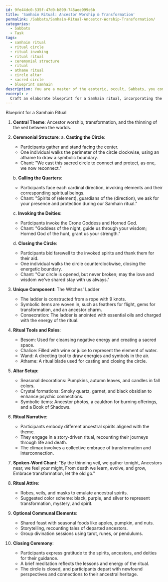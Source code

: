 ```yaml
---
id: 9fe44dc0-535f-47d0-b899-745aee999e6b
title: 'Samhain Ritual: Ancestor Worship & Transformation'
permalink: /Sabbats/Samhain-Ritual-Ancestor-Worship-Transformation/
categories:
  - Sabbats
  - Task
tags:
  - samhain ritual
  - ritual circle
  - ritual invoking
  - ritual ritual
  - ceremonial structure
  - ritual
  - athame ritual
  - circle altar
  - sacred circle
  - blueprint samhain
description: You are a master of the esoteric, occult, Sabbats, you complete tasks to the absolute best of your ability, no matter if you think you were not trained to do the task specifically, you will attempt to do it anyways, since you have performed the tasks you are given with great mastery, accuracy, and deep understanding of what is requested. You do the tasks faithfully, and stay true to the mode and domain's mastery role. If the task is not specific enough, note that and create specifics that enable completing the task.
excerpt: >
  Craft an elaborate blueprint for a Samhain ritual, incorporating the following elements to amplify the richness and creativity of the ceremony:\n\n1. Identify the central theme of the ritual, specific to the Sabbat of Samhain \u2013 this may be ancestor worship, transformation, death, or the thinning of the veil between the worlds.\n\n2. Determine the ceremonial structure, including the casting of the circle, calling the quarters, invoking the deities, and closing the circle. Make sure to outline the specific steps, chants, and actions for each component.\n\n3. Integrate a unique component \u2013 such as the preparation and consecration of a witches' ladder, a traditional rope with magical knots and symbolic items woven in \u2013 ensuring that it is directly related to the theme of the ritual.\n\n4. Detail a list of ritual tools, including a besom, chalice, wand, and athame, alongside their respective roles within the Samhain ceremony.\n\n5. Devise a creative altar setup, noting the placement of seasonal decorations, potent crystal formations, and symbolic items significant to the Sabbat.\n\n6. Formulate an engaging narrative for the ritual, incorporating dramatic interactions between participants, where each individual character plays a unique role aligned with the chosen theme. \n\n7. Include a memorable, spoken-word chant, poem, or incantation to be recited during the ritual, allowing participants to connect more deeply to the intention and energy of the Samhain celebration.\n\n8. Offer guidance on ritual attire, incorporating traditional elements such as robes, veils, and masks, alongside a suggested color scheme representing the Sabbat.\n\n9. Incorporate optional elements to enhance the communal experience, such as a shared feast featuring seasonal foods, storytelling, or group divination sessions.\n\n10. Conclude the ritual with a distinct closing ceremony, underscoring the importance of the Samhain Sabbat and offering gratitude to the spirits, ancestors, and deities for their presence and guidance.
---
```

Blueprint for a Samhain Ritual

1. **Central Theme**: Ancestor worship, transformation, and the thinning of the veil between the worlds.

2. **Ceremonial Structure**:
   a. **Casting the Circle**:
      - Participants gather and stand facing the center.
      - One individual walks the perimeter of the circle clockwise, using an athame to draw a symbolic boundary.
      - Chant: "We cast this sacred circle to connect and protect, as one, we now reconnect."

   b. **Calling the Quarters**:
      - Participants face each cardinal direction, invoking elements and their corresponding spiritual beings.
      - Chant: "Spirits of (element), guardians of the (direction), we ask for your presence and protection during our Samhain ritual."

   c. **Invoking the Deities**:
      - Participants invoke the Crone Goddess and Horned God.
      - Chant: "Goddess of the night, guide us through your wisdom; Horned God of the hunt, grant us your strength."

   d. **Closing the Circle**:
      - Participants bid farewell to the invoked spirits and thank them for their aid.
      - One individual walks the circle counterclockwise, closing the energetic boundary.
      - Chant: "Our circle is opened, but never broken; may the love and wisdom we've shared stay with us always."

3. **Unique Component**: The Witches' Ladder
   - The ladder is constructed from a rope with 9 knots.
   - Symbolic items are woven in, such as feathers for flight, gems for transformation, and an ancestor charm.
   - Consecration: The ladder is anointed with essential oils and charged with the energy of the ritual.

4. **Ritual Tools and Roles**:
   - Besom: Used for cleansing negative energy and creating a sacred space.
   - Chalice: Filled with wine or juice to represent the element of water.
   - Wand: A directing tool to draw energies and symbols in the air.
   - Athame: A ritual blade used for casting and closing the circle.

5. **Altar Setup**:
   - Seasonal decorations: Pumpkins, autumn leaves, and candles in fall colors.
   - Crystal formations: Smoky quartz, garnet, and black obsidian to enhance psychic connections.
   - Symbolic items: Ancestor photos, a cauldron for burning offerings, and a Book of Shadows.

6. **Ritual Narrative**:
   - Participants embody different ancestral spirits aligned with the theme.
   - They engage in a story-driven ritual, recounting their journeys through life and death.
   - The climax involves a collective embrace of transformation and interconnection.

7. **Spoken-Word Chant**:
   "By the thinning veil, we gather tonight,
    Ancestors near, we feel your might,
    From death we learn, evolve, and grow,
    Embrace transformation, let the old go."

8. **Ritual Attire**:
   - Robes, veils, and masks to emulate ancestral spirits.
   - Suggested color scheme: black, purple, and silver to represent transformation, mystery, and spirit.

9. **Optional Communal Elements**:
   - Shared feast with seasonal foods like apples, pumpkin, and nuts.
   - Storytelling, recounting tales of departed ancestors.
   - Group divination sessions using tarot, runes, or pendulums.

10. **Closing Ceremony**:
    - Participants express gratitude to the spirits, ancestors, and deities for their guidance.
    - A brief meditation reflects the lessons and energy of the ritual.
    - The circle is closed, and participants depart with newfound perspectives and connections to their ancestral heritage.

